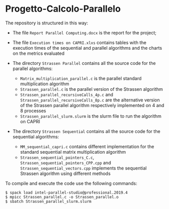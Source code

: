 # Progetto-Calcolo-Parallelo

The repository is structured in this way:

- The file `Report Parallel Computing.docx` is the report for the project;
- The file `Execution times on CAPRI.xlxs` contains tables with the execution times of the sequential 
   and parallel algorithms and the charts on the metrics evaluated

- The directory `Strassen Parallel` contains all the source code for the parallel algorithms:
	- `Matrix_multiplication_parallel.c` is the parallel standard multiplication algorithm
	- `Strassen_parallel.c` is the parallel version of the Strassen algorithm
	- `Strassen_parallel_recursiveCalls_4p.c` and `Strassen_parallel_recursiveCalls_8p.c` are the alternative
		version of the Strassen parallel algorithm respectively implemented on 4 and 8 processes
	- `Strassen_parallel_slurm.slurm` is the slurm file to run the algorithm on CAPRI

- The directory `Strassen Sequential` contains all the source code for the sequential algorithms:
	- `MM_sequential_capri.c` contains different implementation for the standard sequential matrix multiplication algorithm
	- `Strassen_sequential_pointers_C.c`, `Strassen_sequential_pointers_CPP.cpp` and `Strassen_sequential_vectors.cpp`
		implements the sequential Strassen algorithm using different methods
	
To compile and execute the code use the following commands:	
```
$ spack load intel-parallel-studio@professional.2019.4 
$ mpicc Strassen_parallel.c -o Strassen_parallel.o
$ sbatch Strassen_parallel_slurm.slurm
```